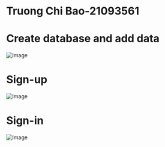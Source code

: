 # Truong Chi Bao-21093561
# Create database and add data
![Image](https://github.com/user-attachments/assets/a5df84ea-8314-4477-a98b-ed7639bcce26)
# Sign-up
![Image](https://github.com/user-attachments/assets/4691bf64-f3b7-41c9-b6a7-8ea5057a065d)
# Sign-in
![Image](https://github.com/user-attachments/assets/8bb7b4c4-8c23-4a55-9268-3677fba804d5)
